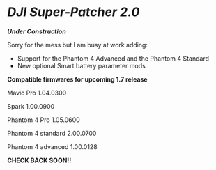 # ***DJI Super-Patcher 2.0***

***Under Construction***

Sorry for the mess but I am busy at work adding:

- Support for the Phantom 4 Advanced and the Phantom 4 Standard
- New optional Smart battery parameter mods 


**Compatible firmwares for upcoming 1.7 release**

Mavic Pro 1.04.0300

Spark 1.00.0900 

Phantom 4 Pro 1.05.0600 

Phantom 4 standard 2.00.0700 

Phantom 4 advanced 1.00.0128

**CHECK BACK SOON!!**



